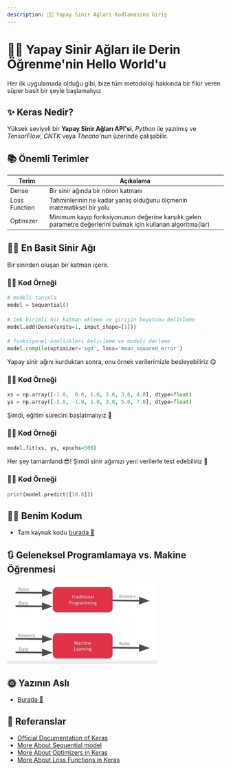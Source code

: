 ```yaml
---
description: 👩‍💻 Yapay Sinir Ağları Kodlamasına Giriş
---
```

# 🙋‍♀️ Yapay Sinir Ağları ile Derin Öğrenme'nin Hello World'u
Her ilk uygulamada olduğu gibi, bize tüm metodoloji hakkında bir fikir veren süper basit bir şeyle başlamalıyız

## ✨ Keras Nedir?
Yüksek seviyeli bir **Yapay Sinir Ağları API'si**, _Python_ ile yazılmış ve _TensorFlow_, _CNTK_ veya _Theano_'nun üzerinde çalışabilir.

## 📚 Önemli Terimler
| Terim           | Açıkalama     |
| --------------- |---------------|
| Dense           | Bir sinir ağında bir nöron katmanı      |
| Loss Function   | Tahminlerinin ne kadar yanlış olduğunu ölçmenin matematiksel bir yolu |
| Optimizer       | Minimum kayıp fonksiyonunun değerine karşılık gelen parametre değerlerini bulmak için kullanan algoritma(lar) |

## 👩‍🔬 En Basit Sinir Ağı
Bir sinirden oluşan bir katman içerir.

### 👩‍💻 Kod Örneği
```python
# modeli tanımla
model = Sequential()

# tek birimli bir katman ekleme ve girişin boyutunu belirleme 
model.add(Dense(units=1, input_shape=[1]))

# fonksiyonel özellikleri belirleme ve modeli derleme
model.compile(optimizer='sgd', loss='mean_squared_error')
```

Yapay sinir ağını kurduktan sonra, onu örnek verilerimizle besleyebiliriz 😋

### 👩‍💻 Kod Örneği

```python
xs = np.array([-1.0,  0.0, 1.0, 2.0, 3.0, 4.0], dtype=float)
ys = np.array([-3.0, -1.0, 1.0, 3.0, 5.0, 7.0], dtype=float)
```
Şimdi, eğitim sürecini başlatmalıyız 🚀 

### 👩‍💻 Kod Örneği
```python
model.fit(xs, ys, epochs=500)
```
Her şey tamamlandı😎! Şimdi sinir ağımızı yeni verilerle test edebiliriz 🎉

### 👩‍💻 Kod Örneği
```python
print(model.predict([10.0]))
```

## 👩‍💻 Benim Kodum
- Tam kaynak kodu [burada 🐾](./HelloWorldWithTF.ipynb)

## 🔃 Geleneksel Programlamaya vs. Makine Öğrenmesi
<img src="../res/TraditionalProgvsML.JPG" width="350"  />

## 🌞 Yazının Aslı
- [Burada 🐾](https://dl.asmaamir.com/1-helloworld)

## 🧐 Referanslar
* [Official Documentation of Keras](https://keras.io/)
* [More About Sequential model](https://keras.io/getting-started/sequential-model-guide/)
* [More About Optimizers in Keras](https://keras.io/optimizers/)
* [More About Loss Functions in Keras](https://keras.io/losses/)